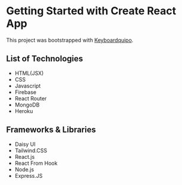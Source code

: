 # Getting Started with Create React App

This project was bootstrapped with [Keyboardquipo](https://keyboardquipo.web.app/).

## List of Technologies

- HTML(JSX)
- CSS
- Javascript
- Firebase
- React Router
- MongoDB
- Heroku

## Frameworks & Libraries

- Daisy UI
- Tailwind.CSS
- React.js
- React From Hook
- Node.js
- Express.JS
